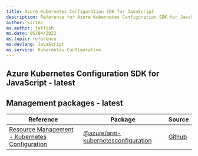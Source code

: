 ```yaml
---
title: Azure Kubernetes Configuration SDK for JavaScript
description: Reference for Azure Kubernetes Configuration SDK for JavaScript
author: xirzec
ms.author: jeffish
ms.date: 05/04/2022
ms.topic: reference
ms.devlang: JavaScript
ms.service: Kubernetes Configuration
---
```

## Azure Kubernetes Configuration SDK for JavaScript - latest
## Management packages - latest
| Reference | Package | Source |
|---|---|---|
|[Resource Management - Kubernetes Configuration](javascript/api/overview/azure/arm-kubernetesconfiguration-readme)|[@azure/arm-kubernetesconfiguration](https://www.npmjs.com/package/@azure/arm-kubernetesconfiguration)|[Github](https://github.com/Azure/azure-sdk-for-js/blob/main/sdk/kubernetesconfiguration/arm-kubernetesconfiguration)|

